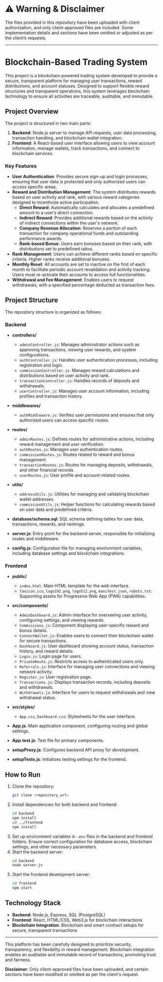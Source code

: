 # ⚠️ Warning & Disclaimer

The files provided in this repository have been uploaded with client authorization, and only client-approved files are included. Some implementation details and sections have been omitted or adjusted as per the client’s requests.

---

# Blockchain-Based Trading System

This project is a blockchain-powered trading system developed to provide a secure, transparent platform for managing user transactions, reward distributions, and account statuses. Designed to support flexible reward structures and transparent operations, this system leverages blockchain technology to ensure all activities are traceable, auditable, and immutable.

## Project Overview

The project is structured in two main parts:
1. **Backend**: Node.js server to manage API requests, user data processing, transaction handling, and blockchain wallet integration.
2. **Frontend**: A React-based user interface allowing users to view account information, manage wallets, track transactions, and connect to blockchain services.

### Key Features

- **User Authentication**: Provides secure sign-up and login processes, ensuring that user data is protected and only authorized users can access specific areas.
- **Reward and Distribution Management**: The system distributes rewards based on user activity and rank, with various reward categories designed to incentivize active participation.
  - **Direct Reward**: Automatically calculates and allocates a predefined amount to a user’s direct connection.
  - **Indirect Reward**: Provides additional rewards based on the activity of indirect connections within the user's network.
  - **Company Revenue Allocation**: Reserves a portion of each transaction for company operational funds and outstanding performance awards.
  - **Rank-based Bonus**: Users earn bonuses based on their rank, with distributions set to predefined ratios.
- **Rank Management**: Users can achieve different ranks based on specific criteria. Higher ranks receive additional bonuses.
- **Monthly Reset**: All accounts are set to inactive on the first of each month to facilitate periodic account revalidation and activity tracking. Users must re-activate their accounts to access full functionalities.
- **Withdrawal and Fee Management**: Enables users to request withdrawals, with a specified percentage deducted as transaction fees.

## Project Structure

The repository structure is organized as follows:

### Backend
- **controllers/**
  - `adminController.js`: Manages administrator actions such as approving transactions, viewing user rewards, and system configurations.
  - `authController.js`: Handles user authentication processes, including registration and login.
  - `commissionController.js`: Manages reward calculations and distributions based on user activity and rank.
  - `transactionController.js`: Handles records of deposits and withdrawals.
  - `userController.js`: Manages user account information, including profiles and transaction history.

- **middlewares/**
  - `authMiddleware.js`: Verifies user permissions and ensures that only authorized users can access specific routes.

- **routes/**
  - `adminRoutes.js`: Defines routes for administrative actions, including reward management and user verification.
  - `authRoutes.js`: Manages user authentication routes.
  - `commissionRoutes.js`: Routes related to reward and bonus management.
  - `transactionRoutes.js`: Routes for managing deposits, withdrawals, and other financial records.
  - `userRoutes.js`: User profile and account-related routes.

- **utils/**
  - `addressUtils.js`: Utilities for managing and validating blockchain wallet addresses.
  - `commissionUtils.js`: Helper functions for calculating rewards based on user data and predefined criteria.

- **database/schema.sql**: SQL schema defining tables for user data, transactions, rewards, and rankings.
- **server.js**: Entry point for the backend server, responsible for initializing routes and middleware.
- **config.js**: Configuration file for managing environment variables, including database settings and blockchain integrations.

### Frontend
- **public/**
  - `index.html`: Main HTML template for the web interface.
  - `favicon.ico`, `logo192.png`, `logo512.png`, `manifest.json`, `robots.txt`: Supporting assets for Progressive Web App (PWA) capabilities.

- **src/components/**
  - `AdminDashboard.js`: Admin interface for overseeing user activity, configuring settings, and viewing rewards.
  - `Commissions.js`: Component displaying user-specific reward and bonus details.
  - `ConnectWallet.js`: Enables users to connect their blockchain wallet for secure transactions.
  - `Dashboard.js`: User dashboard showing account status, transaction history, and reward details.
  - `Login.js`: Login page for users.
  - `PrivateRoute.js`: Restricts access to authenticated users only.
  - `Referrals.js`: Interface for managing user connections and viewing network activity.
  - `Register.js`: User registration page.
  - `Transactions.js`: Displays transaction records, including deposits and withdrawals.
  - `Withdrawals.js`: Interface for users to request withdrawals and view withdrawal status.

- **src/styles/**
  - `App.css`, `Dashboard.css`: Stylesheets for the user interface.

- **App.js**: Main application component, configuring routing and global settings.
- **App.test.js**: Test file for primary components.
- **setupProxy.js**: Configures backend API proxy for development.
- **setupTests.js**: Initializes testing settings for the frontend.

## How to Run

1. Clone the repository:
   ```bash
   git clone <repository_url>
   ```
2. Install dependencies for both backend and frontend:
   ```bash
   cd backend
   npm install
   cd ../frontend
   npm install
   ```
3. Set up environment variables in `.env` files in the backend and frontend folders. Ensure correct configuration for database access, blockchain settings, and other necessary parameters.
4. Start the backend server:
   ```bash
   cd backend
   node server.js
   ```
5. Start the frontend development server:
   ```bash
   cd frontend
   npm start
   ```

## Technology Stack

- **Backend**: Node.js, Express, SQL (PostgreSQL)
- **Frontend**: React, HTML/CSS, Web3.js for blockchain interactions
- **Blockchain Integration**: Blockchain and smart contract setups for secure, transparent transactions

---

This platform has been carefully designed to prioritize security, transparency, and flexibility in reward management. Blockchain integration enables an auditable and immutable record of transactions, promoting trust and fairness.

**Disclaimer**: Only client-approved files have been uploaded, and certain sections have been modified or omitted as per the client's request.